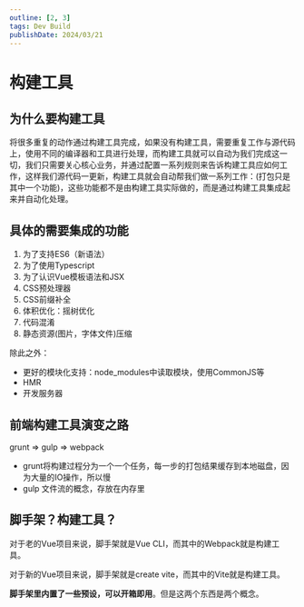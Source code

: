 ```yaml
---
outline: [2, 3]
tags: Dev Build
publishDate: 2024/03/21
---
```


# 构建工具

## 为什么要构建工具

将很多重复的动作通过构建工具完成，如果没有构建工具，需要重复工作与源代码上，使用不同的编译器和工具进行处理，而构建工具就可以自动为我们完成这一切，我们只需要关心核心业务，并通过配置一系列规则来告诉构建工具应如何工作，这样我们源代码一更新，构建工具就会自动帮我们做一系列工作：(打包只是其中一个功能)，这些功能都不是由构建工具实际做的，而是通过构建工具集成起来并自动化处理。

## 具体的需要集成的功能
1. 为了支持ES6（新语法）
2. 为了使用Typescript
3. 为了认识Vue模板语法和JSX
4. CSS预处理器
5. CSS前缀补全
6. 体积优化：摇树优化
7. 代码混淆
8. 静态资源(图片，字体文件)压缩

除此之外：

- 更好的模块化支持：node_modules中读取模块，使用CommonJS等
- HMR
- 开发服务器

## 前端构建工具演变之路

grunt ⇒ gulp ⇒ webpack

- grunt将构建过程分为一个一个任务，每一步的打包结果缓存到本地磁盘，因为大量的IO操作，所以慢
- gulp 文件流的概念，存放在内存里

## 脚手架？构建工具？

对于老的Vue项目来说，脚手架就是Vue CLI，而其中的Webpack就是构建工具。

对于新的Vue项目来说，脚手架就是create vite，而其中的Vite就是构建工具。

**脚手架里内置了一些预设，可以开箱即用**。但是这两个东西是两个概念。
